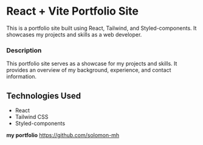 # React + Vite Portfolio Site

This is a portfolio site built using React, Tailwind, and Styled-components. It showcases my projects and skills as a web developer.

### Description

This portfolio site serves as a showcase for my projects and skills. It provides an overview of my background, experience, and contact information.

## Technologies Used

- React
- Tailwind CSS
- Styled-components

**my portfolio**
https://github.com/solomon-mh
